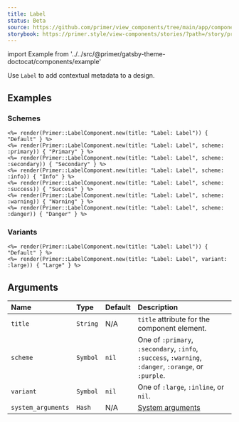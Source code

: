 ```yaml
---
title: Label
status: Beta
source: https://github.com/primer/view_components/tree/main/app/components/primer/label_component.rb
storybook: https://primer.style/view-components/stories/?path=/story/primer-label-component
---
```


import Example from '../../src/@primer/gatsby-theme-doctocat/components/example'

<!-- Warning: AUTO-GENERATED file, do not edit. Add code comments to your Ruby instead <3 -->

Use `Label` to add contextual metadata to a design.

## Examples

### Schemes

<Example src="<span title='Label: Label' class='Label'>Default</span><span title='Label: Label' class='Label Label--primary'>Primary</span><span title='Label: Label' class='Label Label--secondary'>Secondary</span><span title='Label: Label' class='Label Label--info'>Info</span><span title='Label: Label' class='Label Label--success'>Success</span><span title='Label: Label' class='Label Label--warning'>Warning</span><span title='Label: Label' class='Label Label--danger'>Danger</span>" />

```erb
<%= render(Primer::LabelComponent.new(title: "Label: Label")) { "Default" } %>
<%= render(Primer::LabelComponent.new(title: "Label: Label", scheme: :primary)) { "Primary" } %>
<%= render(Primer::LabelComponent.new(title: "Label: Label", scheme: :secondary)) { "Secondary" } %>
<%= render(Primer::LabelComponent.new(title: "Label: Label", scheme: :info)) { "Info" } %>
<%= render(Primer::LabelComponent.new(title: "Label: Label", scheme: :success)) { "Success" } %>
<%= render(Primer::LabelComponent.new(title: "Label: Label", scheme: :warning)) { "Warning" } %>
<%= render(Primer::LabelComponent.new(title: "Label: Label", scheme: :danger)) { "Danger" } %>
```

### Variants

<Example src="<span title='Label: Label' class='Label'>Default</span><span title='Label: Label' class='Label Label--large'>Large</span>" />

```erb
<%= render(Primer::LabelComponent.new(title: "Label: Label")) { "Default" } %>
<%= render(Primer::LabelComponent.new(title: "Label: Label", variant: :large)) { "Large" } %>
```

## Arguments

| Name | Type | Default | Description |
| :- | :- | :- | :- |
| `title` | `String` | N/A | `title` attribute for the component element. |
| `scheme` | `Symbol` | `nil` | One of `:primary`, `:secondary`, `:info`, `:success`, `:warning`, `:danger`, `:orange`, or `:purple`. |
| `variant` | `Symbol` | `nil` | One of `:large`, `:inline`, or `nil`. |
| `system_arguments` | `Hash` | N/A | [System arguments](/system-arguments) |

